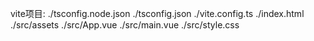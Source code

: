 vite项目:
./tsconfig.node.json
./tsconfig.json
./vite.config.ts
./index.html
./src/assets
./src/App.vue
./src/main.vue
./src/style.css